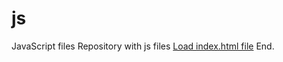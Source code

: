 js
==

JavaScript files
Repository with js files
[Load index.html file](https://rawgit.com/slidejet/js/master/index.html)
End.
